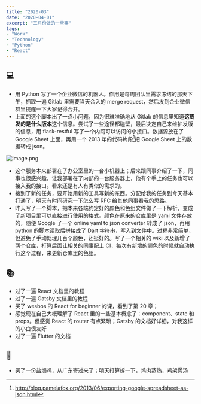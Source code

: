```yaml
---
title: "2020-03"
date: "2020-04-01"
excerpt: "三月份做的一些事"
tags:
- "Work"
- "Technology"
- "Python"
- "React"
---
```


## 💻

- 用 Python 写了一个企业微信的机器人。作用是每周团队里需求冻结的那天下午，抓取一遍 Gitlab 里需要当天合入的 merge request，然后发到企业微信群里提醒一下大家记得合并。
- 上面的这个脚本出了一点小问题，因为很难准确地从 Gitlab 的信息里知道**这周发的是什么版本**这个信息。尝试了一些途径都碰壁，最后决定自己来维护发版的信息，用 flask-restful 写了一个内网可以访问的小接口。数据源放在了 Google Sheet 上面，再用一个 2013 年的代码片段[^1]把 Google Sheet 上的数据转成 json。

![image.png](https://i.typlog.com/yifen/8414078262_960514.png)

- 这个服务本来部署在了办公室里的一台小机器上；后来跟同事介绍了一下，同事也很感兴趣，让我部署在了内部的一台服务器上，他有个手上的任务也可以接入我的接口。看来还是有人有类似的需求的。
- 接到了新的任务，要开始用新的工具写新的东西。分配给我的任务到今天基本打通了，明天有时间研究一下怎么写 RFC 给其他同事看我的思路。
- 昨天写了一个脚本，把本来各端约定好的颜色和色组文件做了一下解析，变成了新项目里可以直接进行使用的格式。颜色在原来的仓库里是 yaml 文件存放的，随便 Google 了一个 online yaml to json converter 转成了 json，再用 python 的脚本读取后拼接成了 Dart 字符串，写入到文件中。过程非常简单，但避免了手动处理几百个颜色，还挺好的。写了一个相关的 wiki 以及新增了两个仓库，打算后面让相关的同事配上 CI，每次有新增的颜色的时候就自动执行这个过程，来更新仓库里的色组。

## 📚

- 过了一遍 React 文档里的教程
- 过了一遍 Gatsby 文档里的教程
- 买了 wesbos 的 React for beginner 的课，看到了第 20 章；
- 感觉现在自己大概理解了 React 里的一些基本概念了：component、state 和 props。但感觉 React 的 router 有点繁琐；Gatsby 的文档好详细，对我这样的小白很友好
- 过了一遍 Flutter 的文档

## 🍳

- 买了一份盐焗鸡，从广东寄过来了；明天打算拆一下，鸡肉蒸热，鸡架煲汤

[^1]: http://blog.pamelafox.org/2013/06/exporting-google-spreadsheet-as-json.html
